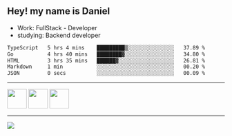 ## Hey! my name is Daniel

- Work: FullStack - Developer
- studying: Backend developer

<!--START_SECTION:waka-->

```txt
TypeScript   5 hrs 4 mins    █████████▒░░░░░░░░░░░░░░░   37.89 %
Go           4 hrs 40 mins   ████████▓░░░░░░░░░░░░░░░░   34.80 %
HTML         3 hrs 35 mins   ██████▓░░░░░░░░░░░░░░░░░░   26.81 %
Markdown     1 min           ░░░░░░░░░░░░░░░░░░░░░░░░░   00.20 %
JSON         0 secs          ░░░░░░░░░░░░░░░░░░░░░░░░░   00.09 %
```

<!--END_SECTION:waka-->
    

<hr>
<div>
    <img height="45" src="https://img.icons8.com/color/48/000000/nodejs.png"/>
    <img height="45" src="https://www.vectorlogo.zone/logos/golang/golang-ar21.svg">
    <img height="45" src="https://www.vectorlogo.zone/logos/nestjs/nestjs-icon.svg">
</div>
<hr>
<div>
    <a href="https://www.linkedin.com/in/daniel-lucas-bb7b82193/" target="_blank">
        <img src="https://img.shields.io/badge/LinkedIn-0077B5?style=for-the-badge&logo=linkedin&logoColor=white">
    </a>
</div>
